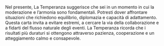Nel presente, La Temperanza suggerisce che sei in un momento in cui la moderazione e l’armonia sono fondamentali. Potresti dover affrontare situazioni che richiedono equilibrio, diplomazia e capacità di adattamento.  
Questa carta invita a evitare estremi, a cercare la via della collaborazione e a fidarti del flusso naturale degli eventi. La Temperanza ricorda che i risultati più duraturi si ottengono attraverso pazienza, cooperazione e un atteggiamento calmo e consapevole.
